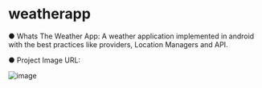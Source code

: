 # weatherapp
●	Whats The Weather App: A weather application implemented in android with the best practices like providers, Location Managers and API.


●	Project Image URL:

![image](https://user-images.githubusercontent.com/62852976/93643809-56c5fc00-fa1e-11ea-9244-237808c63639.png)
